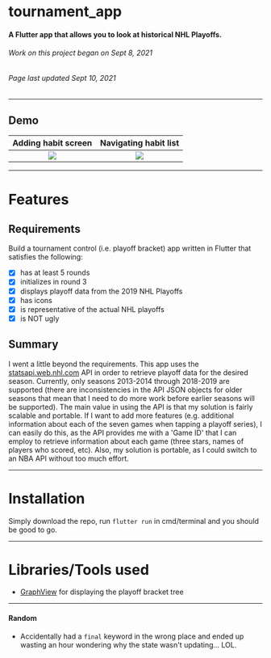 # tournament_app
#### A Flutter app that allows you to look at historical NHL Playoffs.
###### *Work on this project began on Sept 8, 2021*
###### *Page last updated Sept 10, 2021*
---
## Demo
Adding habit screen        |  Navigating habit list
:-------------------------:|:-------------------------:
![](http://g.recordit.co/8OQMVvc6T5.gif)    |   ![](http://g.recordit.co/A3jacBz8kG.gif)
---
 # Features
 ## Requirements
 Build a tournament control (i.e. playoff bracket) app written in Flutter that satisfies the following:
- [x] has at least 5 rounds
- [x] initializes in round 3
- [x] displays playoff data from the 2019 NHL Playoffs
- [x] has icons
- [x] is representative of the actual NHL playoffs
- [x] is NOT ugly
## Summary
I went a little beyond the requirements. This app uses the [statsapi.web.nhl.com](https://gitlab.com/dword4/nhlapi/-/blob/master/stats-api.md) API in order to retrieve playoff data for the desired season. Currently, only seasons 2013-2014 through 2018-2019 are supported (there are inconsistencies in the API JSON objects for older seasons that mean that I need to do more work before earlier seasons will be supported). The main value in using the API is that my solution is fairly scalable and portable. If I want to add more features (e.g. additional information about each of the seven games when tapping a playoff series), I can easily do this, as the API provides me with a 'Game ID' that I can employ to retrieve information about each game (three stars, names of players who scored, etc). Also, my solution is portable, as I could switch to an NBA API without too much effort.

---
# Installation
Simply download the repo, run `flutter run` in cmd/terminal and you should be good to go.

---
# Libraries/Tools used
- [GraphView](https://pub.dev/packages/graphview) for displaying the playoff bracket tree
---
#### Random
- Accidentally had a `final` keyword in the wrong place and ended up wasting an hour wondering why the state wasn't updating... LOL.
